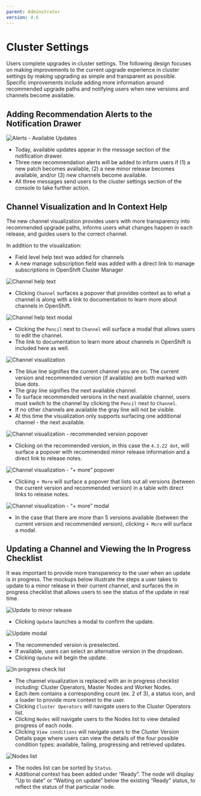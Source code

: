 ```yaml
---
parent: Adminstrator
version: 4.6
---
```


# Cluster Settings 

Users complete upgrades in cluster settings. The following design focuses on making improvements to the current upgrade experience in cluster settings by making upgrading as simple and transparent as possible. Specific improvements include adding more information around recommended upgrade paths and notifying users when new versions and channels become available. 

## Adding Recommendation Alerts to the Notification Drawer

![Alerts - Available Updates](img/notifications-updates.png)
- Today, available updates appear in the message section of the notification drawer. 
- Three new recommendation alerts will be added to inform users if (1) a new patch becomes available, (2) a new minor release becomes available, and/or (3) new channels become available. 
- All three messages send users to the cluster settings section of the console to take further action.

## Channel Visualization and In Context Help

The new channel visualization provides users with more transparency into recommended upgrade paths, informs users what changes happen in each release, and guides users to the correct channel. 

In addition to the visualization: 
- Field level help text was added for channels
- A new manage subscription field was added with a direct link to manage subscriptions in OpenShift Cluster Manager

![Channel help text](img/channel-help.png)
- Clicking `Channel` surfaces a popover that provides context as to what a channel is along  with a link to documentation to learn more about channels in OpenShift.

![Channel help text modal](img/update-channel.png)
- Clicking the `Pencil` next to `Channel` will surface a modal that allows users to edit the channel. 
- The link to documentation to learn more about channels in OpenShift is included here as well.

![Channel visualization](img/channel-visualization.png)
- The blue line signifies the current channel you are on. The current version and recommended version (if available) are both marked with blue dots. 
- The gray line signifies the next available channel.
- To surface recommended versions in the next available channel, users must switch to the channel by clicking the `Pencil` next to `Channel`. 
- If no other channels are available the gray line will not be visible. 
- At this time the visualization only supports surfacing one additional channel - the next available.

![Channel visualization - recommended version popover](img/recommended-channel.png)
- Clicking on the recommended version, in this case the `4.3.22 dot`, will surface a popover with recommended minor release information and a direct link to release notes.

![Channel visualization - “+ more” popover](img/more-channels.png)
- Clicking `+ More` will surface a popover that lists out all versions (between the current version and recommended version) in a table with direct links to release notes. 

![Channel visualization - “+ more” modal](img/modal.png)
- In the case that there are more than 5 versions available (between the current version and recommended version), clicking `+ More` will surface a modal.

## Updating a Channel and Viewing the In Progress Checklist

It was important to provide more transparency to the user when an update is in progress. The mockups below illustrate the steps a user takes to update to a minor release in their current channel, and surfaces the in progress checklist that allows users to see the status of the update in real time.

![Update to minor release](img/update.png)
- Clicking `Update` launches a modal to confirm the update.

![Update modal](img/update-modal.png)
- The recommended version is preselected. 
- If available, users can select an alternative version in the dropdown.
- Clicking `Update` will begin the update.

![In progress check list](img/check-list.png)
- The channel visualization is replaced with an in progress checklist including: Cluster Operators, Master Nodes and Worker Nodes. 
- Each item contains a corresponding count (ex. 2 of 3), a status icon, and a loader to provide more context to the user. 
- Clicking `Cluster Operators` will navigate users to the Cluster Operators list. 
- Clicking `Nodes` will navigate users to the Nodes list to view detailed progress of each node.
- Clicking `View conditions` will navigate users to the Cluster Version Details page where users can view the details of the four possible condition types: available, failing, progressing and retrieved updates.

![Nodes list](img/nodes.png)
- The nodes list can be sorted by `Status`. 
- Additional context has been added under “Ready”. The node will display “Up to date” or “Waiting on update” below the existing “Ready” status, to reflect the status of that particular node. 
